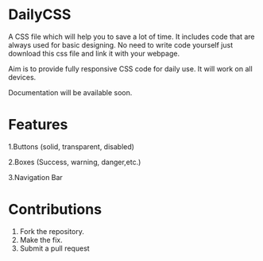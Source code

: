 # DailyCSS
A CSS file which will help you to save a lot of time. It includes code that are always used for basic designing. No need to write code yourself just download this css file and link it with your webpage.

Aim is to provide fully responsive CSS code for daily use. It will work on all devices.

Documentation will be available soon.

# Features
1.Buttons (solid, transparent, disabled)

2.Boxes (Success, warning, danger,etc.)

3.Navigation Bar




# Contributions
1. Fork the repository.
2. Make the fix.
3. Submit a pull request 
